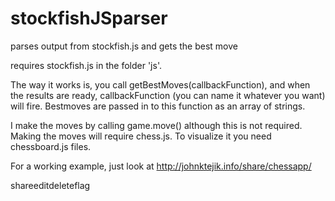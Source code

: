# stockfishJSparser
parses output from stockfish.js and gets the best move

requires stockfish.js in the folder 'js'.

The way it works is, you call getBestMoves(callbackFunction), and when the results are ready, callbackFunction (you can name it whatever you want) will fire. Bestmoves are passed in to this function as an array of strings. 

I make the moves by calling game.move() although this is not required.  Making the moves will require chess.js.  To visualize it you need chessboard.js files.

For a working example, just look at http://johnktejik.info/share/chessapp/

shareeditdeleteflag
